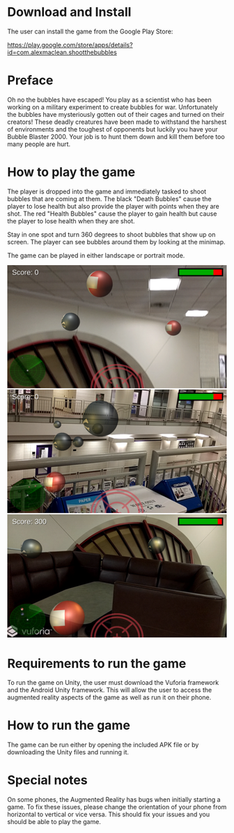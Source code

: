# Download and Install
The user can install the game from the Google Play Store: 

https://play.google.com/store/apps/details?id=com.alexmaclean.shootthebubbles

# Preface
Oh no the bubbles have escaped! You play as a scientist who has been working on a military experiment to create bubbles for war. Unfortunately the bubbles have mysteriously gotten out of their cages and turned on their creators! These deadly creatures have been made to withstand the harshest of environments and the toughest of opponents but luckily you have your Bubble Blaster 2000. Your job is to hunt them down and kill them before too many people are hurt.


# How to play the game

The player is dropped into the game and immediately tasked to shoot bubbles that are coming at them. The black "Death Bubbles" cause the player to lose health but also provide the player with points when they are shot. The red "Health Bubbles" cause the player to gain health but cause the player to lose health when they are shot. 

Stay in one spot and turn 360 degrees to shoot bubbles that show up on screen. The player can see bubbles around them by looking at the minimap.

The game can be played in either landscape or portrait mode.


![Alt text](/Images/1.png?raw=true "Screenshot 1")
![Alt text](/Images/2.png?raw=true "Screenshot 2")
![Alt text](/Images/3.png?raw=true "Screenshot 3")

# Requirements to run the game

To run the game on Unity, the user must download the Vuforia framework and the Android Unity framework. This will allow the user to access the augmented reality aspects of the game as well as run it on their phone. 



# How to run the game 

The game can be run either by opening the included APK file or by downloading the Unity files and running it. 


# Special notes

On some phones, the Augmented Reality has bugs when initially starting a game. To fix these issues, please change the orientation of your phone from horizontal to vertical or vice versa. This should fix your issues and you should be able to play the game.




